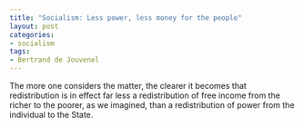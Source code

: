 ```yaml
---
title: "Socialism: Less power, less money for the people"
layout: post
categories:
- socialism
tags:
- Bertrand de Jouvenel
---
```


The more one considers the matter, the clearer it becomes that redistribution is in effect far less a redistribution of free income from the richer to the poorer, as we imagined, than a redistribution of power from the individual to the State.